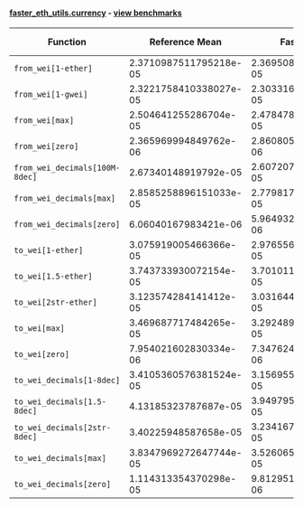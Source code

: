 #### [faster_eth_utils.currency](https://github.com/BobTheBuidler/faster-eth-utils/blob/master/faster_eth_utils/currency.py) - [view benchmarks](https://github.com/BobTheBuidler/faster-eth-utils/blob/master/benchmarks/test_currency_benchmarks.py)

| Function | Reference Mean | Faster Mean | % Change | Speedup (%) | x Faster | Faster |
|----------|---------------|-------------|----------|-------------|----------|--------|
| `from_wei[1-ether]` | 2.3710987511795218e-05 | 2.369508438822063e-05 | 0.07% | 0.07% | 1.00x | ✅ |
| `from_wei[1-gwei]` | 2.3221758410338027e-05 | 2.3033166551231673e-05 | 0.81% | 0.82% | 1.01x | ✅ |
| `from_wei[max]` | 2.504641255286704e-05 | 2.478478603758974e-05 | 1.04% | 1.06% | 1.01x | ✅ |
| `from_wei[zero]` | 2.365969994849762e-06 | 2.8608057574596554e-06 | -20.91% | -17.30% | 0.83x | ❌ |
| `from_wei_decimals[100M-8dec]` | 2.67340148919792e-05 | 2.607207194589006e-05 | 2.48% | 2.54% | 1.03x | ✅ |
| `from_wei_decimals[max]` | 2.8585258896151033e-05 | 2.7798175353126073e-05 | 2.75% | 2.83% | 1.03x | ✅ |
| `from_wei_decimals[zero]` | 6.06040167983421e-06 | 5.964932099745858e-06 | 1.58% | 1.60% | 1.02x | ✅ |
| `to_wei[1-ether]` | 3.075919005466366e-05 | 2.9765562328403267e-05 | 3.23% | 3.34% | 1.03x | ✅ |
| `to_wei[1.5-ether]` | 3.743733930072154e-05 | 3.7010112476031316e-05 | 1.14% | 1.15% | 1.01x | ✅ |
| `to_wei[2str-ether]` | 3.123574284141412e-05 | 3.031644127111711e-05 | 2.94% | 3.03% | 1.03x | ✅ |
| `to_wei[max]` | 3.469687717484265e-05 | 3.292489840172316e-05 | 5.11% | 5.38% | 1.05x | ✅ |
| `to_wei[zero]` | 7.954021602830334e-06 | 7.3476243168041115e-06 | 7.62% | 8.25% | 1.08x | ✅ |
| `to_wei_decimals[1-8dec]` | 3.4105360576381524e-05 | 3.156955591143719e-05 | 7.44% | 8.03% | 1.08x | ✅ |
| `to_wei_decimals[1.5-8dec]` | 4.13185323787687e-05 | 3.9497957463006724e-05 | 4.41% | 4.61% | 1.05x | ✅ |
| `to_wei_decimals[2str-8dec]` | 3.40225948587658e-05 | 3.2341671662324575e-05 | 4.94% | 5.20% | 1.05x | ✅ |
| `to_wei_decimals[max]` | 3.8347969272647744e-05 | 3.526065775966896e-05 | 8.05% | 8.76% | 1.09x | ✅ |
| `to_wei_decimals[zero]` | 1.114313354370298e-05 | 9.812951604684534e-06 | 11.94% | 13.56% | 1.14x | ✅ |
